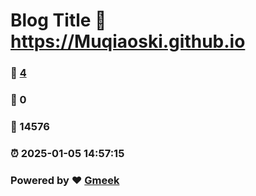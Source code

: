 # Blog Title :link: https://Muqiaoski.github.io 
### :page_facing_up: [4](https://Muqiaoski.github.io/tag.html) 
### :speech_balloon: 0 
### :hibiscus: 14576 
### :alarm_clock: 2025-01-05 14:57:15 
### Powered by :heart: [Gmeek](https://github.com/Meekdai/Gmeek)
